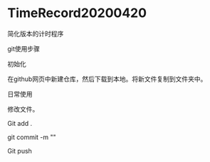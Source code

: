 # TimeRecord20200420
简化版本的计时程序

git使用步骤

初始化

在github网页中新建仓库，然后下载到本地。将新文件复制到文件夹中。

日常使用

修改文件。

Git add .

git commit -m ""

Git push

